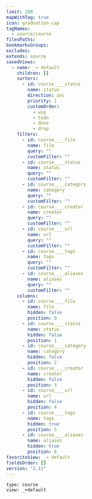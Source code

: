 ```yaml
---
limit: 100
mapWithTag: true
icon: graduation-cap
tagNames:
  - source/course
filesPaths: 
bookmarksGroups: 
excludes: 
extends: source
savedViews:
  - name: _➡ default
    children: []
    sorters:
      - id: course____status
        name: status
        direction: asc
        priority: 1
        customOrder:
          - wip
          - todo
          - done
          - drop
    filters:
      - id: course____file
        name: file
        query: ""
        customFilter: ""
      - id: course____status
        name: status
        query: ""
        customFilter: ""
      - id: course____category
        name: category
        query: ""
        customFilter: ""
      - id: course____creator
        name: creator
        query: ""
        customFilter: ""
      - id: course____url
        name: url
        query: ""
        customFilter: ""
      - id: course____tags
        name: tags
        query: ""
        customFilter: ""
      - id: course____aliases
        name: aliases
        query: ""
        customFilter: ""
    columns:
      - id: course____file
        name: file
        hidden: false
        position: 0
      - id: course____status
        name: status
        hidden: false
        position: 1
      - id: course____category
        name: category
        hidden: false
        position: 2
      - id: course____creator
        name: creator
        hidden: false
        position: 3
      - id: course____url
        name: url
        hidden: false
        position: 4
      - id: course____tags
        name: tags
        hidden: true
        position: 5
      - id: course____aliases
        name: aliases
        hidden: true
        position: 6
favoriteView: _➡ default
fieldsOrder: []
version: "2.11"
---
```


```mdm
type: course
view: _➡default
```
